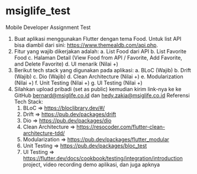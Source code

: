 # msiglife_test

Mobile Developer Assignment Test
1. Buat aplikasi menggunakan Flutter dengan tema Food. Untuk list API bisa diambil
   dari sini: https://www.themealdb.com/api.php.
2. Fitur yang wajib dikerjakan adalah:
   a. List Food dari API
   b. List Favorite Food
   c. Halaman Detail (View Food from API / Favorite, Add Favorite, and
   Delete Favorite)
   d. UI menarik (Nilai +)
3. Berikut tech stack yang digunakan pada aplikasi:
   a. BLoC (Wajib)
   b. Drift (Wajib)
   c. Dio (Wajib)
   d. Clean Architecture (Nilai +)
   e. Modularization (Nilai +)
   f. Unit Testing (Nilai +)
   g. UI Testing (Nilai +)
4. Silahkan upload
   pribadi (set as public) kemudian kirim link-nya ke
   ke GitHub
   bernard@msiglife.co.id dan hedy.zakia@msiglife.co.id
   Referensi Tech Stack:
   1. BLoC => https://bloclibrary.dev/#/
   2. Drift => https://pub.dev/packages/drift
   3. Dio => https://pub.dev/packages/dio
   4. Clean Architecture => https://resocoder.com/flutter-clean-architecture-tdd/
   5. Modularization => https://pub.dev/packages/flutter_modular
   6. Unit Testing => https://pub.dev/packages/bloc_test
   7. UI Testing => https://flutter.dev/docs/cookbook/testing/integration/introduction
   project, video recording demo aplikasi, dan juga apknya